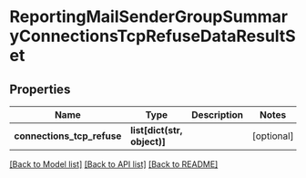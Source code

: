 # ReportingMailSenderGroupSummaryConnectionsTcpRefuseDataResultSet

## Properties
Name | Type | Description | Notes
------------ | ------------- | ------------- | -------------
**connections_tcp_refuse** | **list[dict(str, object)]** |  | [optional] 

[[Back to Model list]](../README.md#documentation-for-models) [[Back to API list]](../README.md#documentation-for-api-endpoints) [[Back to README]](../README.md)

